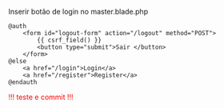 Inserir botão de login no master.blade.php

    @auth
        <form id="logout-form" action="/logout" method="POST"> 
            {{ csrf_field() }}
            <button type="submit">Sair </button>
        </form>
    @else
        <a href="/login">Login</a>
        <a href="/register">Register</a>
    @endauth

<div style="color:red;">!!! teste e commit !!!</div>
